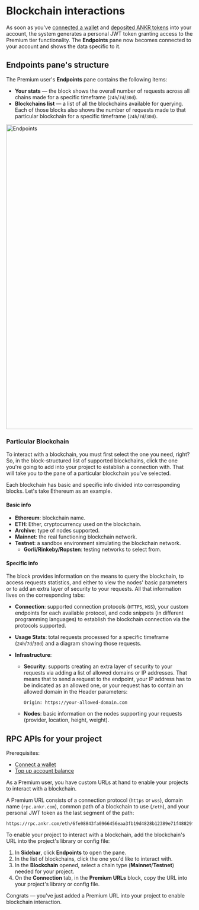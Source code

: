 # Blockchain interactions

As soon as you've [connected a wallet](/build-blockchain/products/v2/ui-interactions/#connect-wallet) and [deposited ANKR tokens](/build-blockchain/products/v2/ui-interactions/#top-up) into your account, the system generates a personal JWT token granting access to the Premium tier functionality. The **Endpoints** pane now becomes connected to your account and shows the data specific to it.

## Endpoints pane's structure

The Premium user's **Endpoints** pane contains the following items:

  * **Your stats** — the block shows the overall number of requests across all chains made for a specific timeframe (`24h`/`7d`/`30d`).
  * **Blockchains list** — a list of all the blockchains available for querying. Each of those blocks also shows the number of requests made to that particular blockchain for a specific timeframe (`24h`/`7d`/`30d`).

<img src="/endpoints.png" alt="Endpoints" class="responsive-pic" width="820" />

### Particular Blockchain

To interact with a blockchain, you must first select the one you need, right? So, in the block-structured list of supported blockchains, click the one you're going to add into your project to establish a connection with. That will take you to the pane of a particular blockchain you've selected.

Each blockchain has basic and specific info divided into corresponding blocks. Let's take Ethereum as an example.

#### Basic info

  * **Ethereum**: blockchain name.
  * **ETH**: Ether, cryptocurrency used on the blockchain.
  * **Archive**: type of nodes supported. 
  * **Mainnet**: the real functioning blockchain network.
  * **Testnet**: a sandbox environment simulating the blockchain network.
    * **Gorli/Rinkeby/Ropsten**: testing networks to select from.

#### Specific info

The block provides information on the means to query the blockchain, to access requests statistics, and either to view the nodes' basic parameters or to add an extra layer of security to your requests. All that information lives on the corresponding tabs:

  * **Connection**: supported connection protocols (`HTTPS`, `WSS`), your custom endpoints for each available protocol, and code snippets (in different programming languages) to establish the blockchain connection via the protocols supported.

  * **Usage Stats**: total requests processed for a specific timeframe (`24h`/`7d`/`30d`) and a diagram showing those requests.

  * **Infrastructure**: 

    * **Security**: supports creating an extra layer of security to your requests via adding a list of allowed domains or IP addresses. That means that to send a request to the endpoint, your IP address has to be indicated as an allowed one, or your request has to contain an allowed domain in the Header parameters:
      ```
      Origin: https://your-allowed-domain.com
      ```

    * **Nodes**: basic information on the nodes supporting your requests (provider, location, height, weight).

## RPC APIs for your project

Prerequisites:

  * [Connect a wallet](/build-blockchain/products/v2/ui-interactions/#connect-wallet)
  * [Top up account balance](/build-blockchain/products/v2/ui-interactions/#top-up)

As a Premium user, you have custom URLs at hand to enable your projects to interact with a blockchain.

A Premium URL consists of a connection protocol (`https` or `wss`), domain name (`rpc.ankr.com`), common path of a blockchain to use (`/eth`), and your personal JWT token as the last segment of the path:

```
https://rpc.ankr.com/eth/6fe08843fa0966456eaa3fb19d4828b12389e71f48829f50df25e45bc5fd6cc5
```

To enable your project to interact with a blockchain, add the blockchain's URL into the project's library or config file:

1. In **Sidebar**, click **Endpoints** to open the pane.
2. In the list of blockchains, click the one you'd like to interact with.
3. In the **Blockchain** opened, select a chain type (**Mainnet**/**Testnet**) needed for your project.
4. On the **Connection** tab, in the **Premium URLs** block, copy the URL into your project's library or config file.

Congrats — you've just added a Premium URL into your project to enable blockchain interaction.
